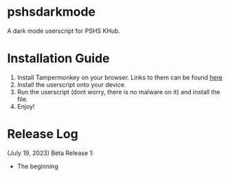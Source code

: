# pshsdarkmode
A dark mode userscript for PSHS KHub.

# Installation Guide

1. Install Tampermonkey on your browser. Links to them can be found [here](https://www.tampermonkey.net/)
2. Install the userscript onto your device.
3. Run the userscript (dont worry, there is no malware on it) and install the file.
4. Enjoy!

# Release Log

(July 19, 2023) Beta Release 1:
- The beginning
